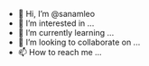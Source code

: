 - 👋 Hi, I’m @sanamleo
- 👀 I’m interested in ...
- 🌱 I’m currently learning ...
- 💞️ I’m looking to collaborate on ...
- 📫 How to reach me ...

<!---
sanamleo/sanamleo is a ✨ special ✨ repository because its `README.md` (this file) appears on your GitHub profile.
You can click the Preview link to take a look at your changes.
--->
